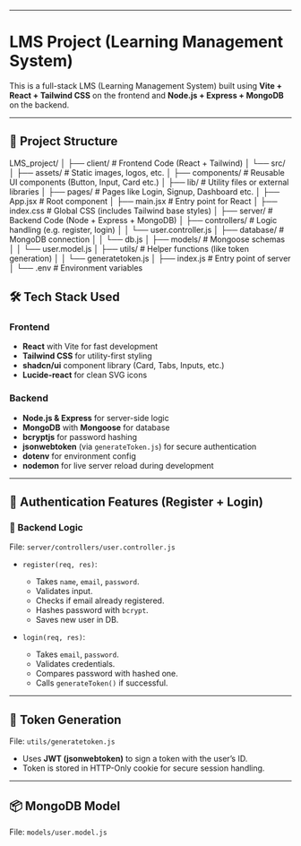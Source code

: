 <!-- 5YwgwBvlVRRg1dzh -->
<!-- guptaharshit0699 -->



---



# LMS Project (Learning Management System)

This is a full-stack LMS (Learning Management System) built using **Vite + React + Tailwind CSS** on the frontend and **Node.js + Express + MongoDB** on the backend.

---

## 📁 Project Structure

LMS_project/
│
├── client/ # Frontend Code (React + Tailwind)
│ └── src/
│ ├── assets/ # Static images, logos, etc.
│ ├── components/ # Reusable UI components (Button, Input, Card etc.)
│ ├── lib/ # Utility files or external libraries
│ ├── pages/ # Pages like Login, Signup, Dashboard etc.
│ ├── App.jsx # Root component
│ ├── main.jsx # Entry point for React
│ ├── index.css # Global CSS (includes Tailwind base styles)
│
├── server/ # Backend Code (Node + Express + MongoDB)
│ ├── controllers/ # Logic handling (e.g. register, login)
│ │ └── user.controller.js
│ ├── database/ # MongoDB connection
│ │ └── db.js
│ ├── models/ # Mongoose schemas
│ │ └── user.model.js
│ ├── utils/ # Helper functions (like token generation)
│ │ └── generatetoken.js
│ ├── index.js # Entry point of server
│ └── .env # Environment variables

## 🛠 Tech Stack Used

### Frontend
- **React** with Vite for fast development
- **Tailwind CSS** for utility-first styling
- **shadcn/ui** component library (Card, Tabs, Inputs, etc.)
- **Lucide-react** for clean SVG icons

### Backend
- **Node.js & Express** for server-side logic
- **MongoDB** with **Mongoose** for database
- **bcryptjs** for password hashing
- **jsonwebtoken** (via `generateToken.js`) for secure authentication
- **dotenv** for environment config
- **nodemon** for live server reload during development

---

## 🔐 Authentication Features (Register + Login)

### 📄 Backend Logic

File: `server/controllers/user.controller.js`

- `register(req, res)`:  
  - Takes `name`, `email`, `password`.
  - Validates input.
  - Checks if email already registered.
  - Hashes password with `bcrypt`.
  - Saves new user in DB.
  
- `login(req, res)`:  
  - Takes `email`, `password`.
  - Validates credentials.
  - Compares password with hashed one.
  - Calls `generateToken()` if successful.

---

## 🔑 Token Generation

File: `utils/generatetoken.js`

- Uses **JWT (jsonwebtoken)** to sign a token with the user’s ID.
- Token is stored in HTTP-Only cookie for secure session handling.

---

## 📦 MongoDB Model

File: `models/user.model.js`

```js

